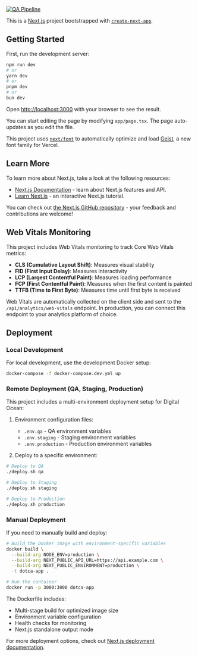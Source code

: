 [![QA Pipeline](https://github.com/bxmty/dotca/actions/workflows/qa-deploy.yml/badge.svg?branch=qa)](https://github.com/bxmty/dotca/actions/workflows/qa-deploy.yml)

This is a [Next.js](https://nextjs.org) project bootstrapped with [`create-next-app`](https://nextjs.org/docs/app/api-reference/cli/create-next-app).

## Getting Started

First, run the development server:

```bash
npm run dev
# or
yarn dev
# or
pnpm dev
# or
bun dev
```

Open [http://localhost:3000](http://localhost:3000) with your browser to see the result.

You can start editing the page by modifying `app/page.tsx`. The page auto-updates as you edit the file.

This project uses [`next/font`](https://nextjs.org/docs/app/building-your-application/optimizing/fonts) to automatically optimize and load [Geist](https://vercel.com/font), a new font family for Vercel.

## Learn More

To learn more about Next.js, take a look at the following resources:

- [Next.js Documentation](https://nextjs.org/docs) - learn about Next.js features and API.
- [Learn Next.js](https://nextjs.org/learn) - an interactive Next.js tutorial.

You can check out [the Next.js GitHub repository](https://github.com/vercel/next.js) - your feedback and contributions are welcome!

## Web Vitals Monitoring

This project includes Web Vitals monitoring to track Core Web Vitals metrics:

- **CLS (Cumulative Layout Shift)**: Measures visual stability
- **FID (First Input Delay)**: Measures interactivity
- **LCP (Largest Contentful Paint)**: Measures loading performance
- **FCP (First Contentful Paint)**: Measures when the first content is painted
- **TTFB (Time to First Byte)**: Measures time until first byte is received

Web Vitals are automatically collected on the client side and sent to the `/api/analytics/web-vitals` endpoint. In production, you can connect this endpoint to your analytics platform of choice.

## Deployment

### Local Development

For local development, use the development Docker setup:

```bash
docker-compose -f docker-compose.dev.yml up
```

### Remote Deployment (QA, Staging, Production)

This project includes a multi-environment deployment setup for Digital Ocean:

1. Environment configuration files:
   - `.env.qa` - QA environment variables
   - `.env.staging` - Staging environment variables
   - `.env.production` - Production environment variables

2. Deploy to a specific environment:

```bash
# Deploy to QA
./deploy.sh qa

# Deploy to Staging
./deploy.sh staging

# Deploy to Production
./deploy.sh production
```

### Manual Deployment

If you need to manually build and deploy:

```bash
# Build the Docker image with environment-specific variables
docker build \
  --build-arg NODE_ENV=production \
  --build-arg NEXT_PUBLIC_API_URL=https://api.example.com \
  --build-arg NEXT_PUBLIC_ENVIRONMENT=production \
  -t dotca-app .

# Run the container
docker run -p 3000:3000 dotca-app
```

The Dockerfile includes:
- Multi-stage build for optimized image size
- Environment variable configuration
- Health checks for monitoring
- Next.js standalone output mode

For more deployment options, check out [Next.js deployment documentation](https://nextjs.org/docs/app/building-your-application/deploying).
